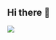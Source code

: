 ## Hi there 👋

<!--
[![Ovindu Atukorala profile views](https://u8views.com/api/v1/github/profiles/72530078/views/day-week-month-total-count.svg)](https://u8views.com/github/ovindu-a)   
-->
![](https://komarev.com/ghpvc/?username=ovindu-a)


<!--
**ovindu-a/ovindu-a** is a ✨ _special_ ✨ repository because its `README.md` (this file) appears on your GitHub profile.

Here are some ideas to get you started:

- 🔭 I’m currently working on ...
- 🌱 I’m currently learning ...
- 👯 I’m looking to collaborate on ...
- 🤔 I’m looking for help with ...
- 💬 Ask me about ...
- 📫 How to reach me: ...
- 😄 Pronouns: ...
- ⚡ Fun fact: ...
-->
